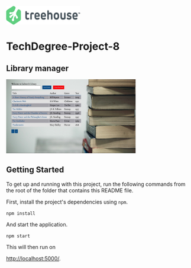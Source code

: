 <img src='readme-images/treehouse.png' width='200' height='50' alt='treehouse logo'/>

# TechDegree-Project-8

## Library manager

<img src='readme-images/front.jpeg' width='350' height='200' alt='project preview'/>

## Getting Started

To get up and running with this project, run the following commands from the root of the folder that contains this README file.

First, install the project's dependencies using `npm`.

```
npm install
```

And start the application.

```
npm start
```

This will then run on 

[http://localhost:5000/](http://localhost:5000/).
